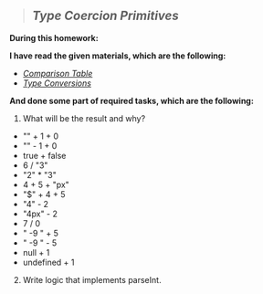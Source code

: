 > ## ***Type Coercion Primitives***

**During this homework:**

**I have read the given materials, which are the following:**

- [*Comparison Table*](https://dorey.github.io/JavaScript-Equality-Table/)
- [*Type Conversions*](https://javascript.info/type-conversions)

**And done some part of required tasks, which are the following:**

1. What will be the result and why?
- "" + 1 + 0
- "" - 1 + 0
- true + false
- 6 / "3"
- "2" * "3"
- 4 + 5 + "px"
- "$" + 4 + 5
- "4" - 2
- "4px" - 2
- 7 / 0
- " -9 " + 5
- " -9 " - 5
- null + 1
- undefined + 1

2. Write logic that implements parseInt.
